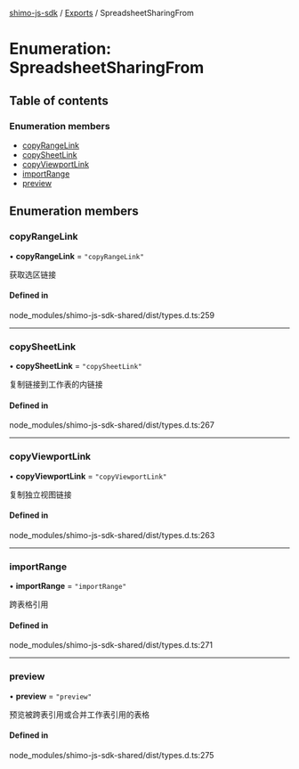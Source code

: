 [shimo-js-sdk](../README.md) / [Exports](../modules.md) / SpreadsheetSharingFrom

# Enumeration: SpreadsheetSharingFrom

## Table of contents

### Enumeration members

- [copyRangeLink](SpreadsheetSharingFrom.md#copyrangelink)
- [copySheetLink](SpreadsheetSharingFrom.md#copysheetlink)
- [copyViewportLink](SpreadsheetSharingFrom.md#copyviewportlink)
- [importRange](SpreadsheetSharingFrom.md#importrange)
- [preview](SpreadsheetSharingFrom.md#preview)

## Enumeration members

### copyRangeLink

• **copyRangeLink** = `"copyRangeLink"`

获取选区链接

#### Defined in

node_modules/shimo-js-sdk-shared/dist/types.d.ts:259

___

### copySheetLink

• **copySheetLink** = `"copySheetLink"`

复制链接到工作表的内链接

#### Defined in

node_modules/shimo-js-sdk-shared/dist/types.d.ts:267

___

### copyViewportLink

• **copyViewportLink** = `"copyViewportLink"`

复制独立视图链接

#### Defined in

node_modules/shimo-js-sdk-shared/dist/types.d.ts:263

___

### importRange

• **importRange** = `"importRange"`

跨表格引用

#### Defined in

node_modules/shimo-js-sdk-shared/dist/types.d.ts:271

___

### preview

• **preview** = `"preview"`

预览被跨表引用或合并工作表引用的表格

#### Defined in

node_modules/shimo-js-sdk-shared/dist/types.d.ts:275

